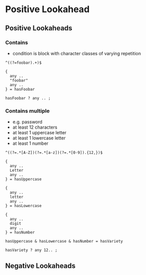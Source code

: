 # Positive Lookahead



## Positive Lookaheads

### Contains

- condition is block with character classes of varying repetition

```
^((?=foobar).+)$
```

```
{
  any ..
  "foobar"
  any ..
} = hasFoobar

hasFoobar ? any .. ;
```

### Contains multiple

- e.g. password
- at least 12 characters
- at least 1 uppercase letter
- at least 1 lowercase letter
- at least 1 number

```
^((?=.*[A-Z])(?=.*[a-z])(?=.*[0-9]).{12,})$
```

```
{
  any ..
  Letter
  any ..
} = hasUppercase

{
  any ..
  letter
  any ..
} = hasLowercase

{
  any ..
  digit
  any ..
} = hasNumber

hasUppercase & hasLowercase & hasNumber = hasVariety

hasVariety ? any 12.. ;
```



## Negative Lookaheads

<!-- todo: write some examples -->
